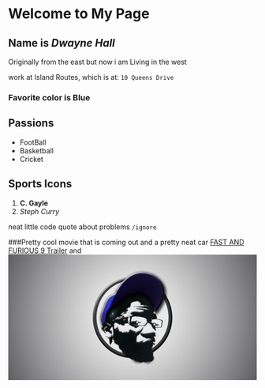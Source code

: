 
# Welcome to My Page
## Name is _**Dwayne Hall**_
Originally from the east but now i am Living in the west


work at Island Routes, which is at: 
`10 Queens Drive` 

### Favorite color is Blue


## Passions
- FootBall
- Basketball
- Cricket


## Sports Icons
1. **C. Gayle**
2. _Steph Curry_


neat little code quote about problems `/ignore`


###Pretty cool movie that is coming out and a pretty neat car
[FAST AND FURIOUS 9 Trailer](https://www.youtube.com/watch?v=FrQpLb1P4EY) and ![Grey Jag](https://github.com/dhall91/Dwayne/blob/gh-pages/WhatsApp%20Image%202020-11-27%20at%202.09.37%20PM.jpeg)


